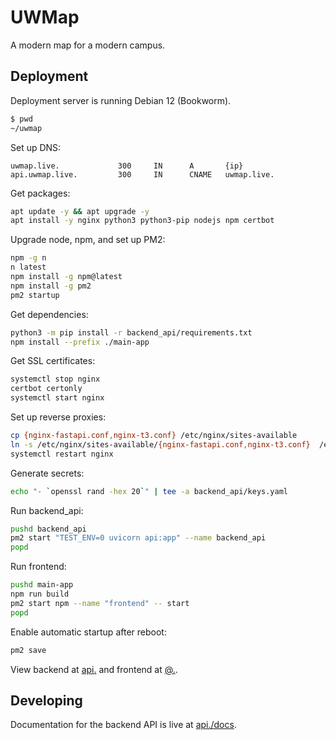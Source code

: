 # UWMap

A modern map for a modern campus.

## Deployment

Deployment server is running Debian 12 (Bookworm).

```bash
$ pwd
~/uwmap
```

Set up DNS:
```dns
uwmap.live.             300     IN      A       {ip}
api.uwmap.live.         300     IN      CNAME   uwmap.live.
```

Get packages: 
```bash
apt update -y && apt upgrade -y
apt install -y nginx python3 python3-pip nodejs npm certbot
```

Upgrade node, npm, and set up PM2:
```bash
npm -g n
n latest
npm install -g npm@latest
npm install -g pm2
pm2 startup
```

Get dependencies:
```bash
python3 -m pip install -r backend_api/requirements.txt
npm install --prefix ./main-app
```

Get SSL certificates:
```bash
systemctl stop nginx
certbot certonly
systemctl start nginx
```

Set up reverse proxies:
```bash
cp {nginx-fastapi.conf,nginx-t3.conf} /etc/nginx/sites-available
ln -s /etc/nginx/sites-available/{nginx-fastapi.conf,nginx-t3.conf}  /etc/nginx/sites-available/
systemctl restart nginx
```

Generate secrets:
```bash
echo "- `openssl rand -hex 20`" | tee -a backend_api/keys.yaml
```

Run backend_api:
```bash
pushd backend_api 
pm2 start "TEST_ENV=0 uvicorn api:app" --name backend_api
popd
```

Run frontend:
```bash
pushd main-app 
npm run build
pm2 start npm --name "frontend" -- start
popd
```

Enable automatic startup after reboot:
```bash
pm2 save
```

View backend at [api.](https://api.uwmap.live) and frontend at [@.](https://uwmap.live).

## Developing

Documentation for the backend API is live at [api./docs](https://api.uwmap.live/docs).
